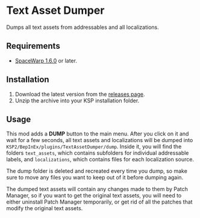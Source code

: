 # Text Asset Dumper
Dumps all text assets from addressables and all localizations.

## Requirements
- [SpaceWarp 1.6.0](https://github.com/SpaceWarpDev/SpaceWarp/releases) or later.

## Installation
1. Download the latest version from the [releases page](https://github.com/KSP2Community/TextAssetDumper/releases).
2. Unzip the archive into your KSP installation folder.

## Usage

This mod adds a **DUMP** button to the main menu. After you click on it and wait for a few seconds, all text assets and
localizations will be dumped into `KSP2/BepInEx/plugins/TextAssetDumper/dump`. Inside it, you will find the folders
`text_assets`, which contains subfolders for individual addressable labels, and `localizations`, which contains files
for each localization source.

The dump folder is deleted and recreated every time you dump, so make sure to move any files you want to keep out of it
before dumping again.

The dumped text assets will contain any changes made to them by Patch Manager, so if you want to get the original
text assets, you will need to either uninstall Patch Manager temporarily, or get rid of all the patches that modify the
original text assets.